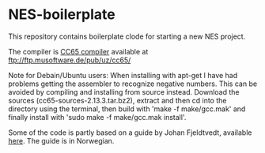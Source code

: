 NES-boilerplate
====================

This repository contains boilerplate clode for starting a new NES project.

The compiler is [CC65 compiler](http://www.cc65.org/index.php) available at ftp://ftp.musoftware.de/pub/uz/cc65/

Note for Debain/Ubuntu users: When installing with apt-get I have had problems getting the assembler to recognize negative numbers. This can be avoided by compiling and installing from source instead. Download the sources (cc65-sources-2.13.3.tar.bz2), extract and then cd into the directory using the terminal, then build with 'make -f make/gcc.mak' and finally install with 'sudo make -f make/gcc.mak install'.

Some of the code is partly based on a guide by Johan Fjeldtvedt, available [here](http://www.diskusjon.no/index.php?showtopic=519922). The guide is in Norwegian. 
